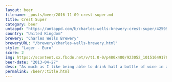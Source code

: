 ```yaml
---
layout: beer
filename: _posts/beer/2016-11-09-crest-super.md
title: Crest Super
category: beer
untappd: "https://untappd.com/b/charles-wells-brewery-crest-super/42599"
country: "United Kingdom"
brewery: "Charles Wells Brewery"
breweryURL: "/brewery/charles-wells-brewery.html"
style: "Lager - Euro"
score: 2
img: https://scontent.xx.fbcdn.net/v/t1.0-0/p480x480/923052_10151649178723745_1627305958_n.jpg?oh=86a395757bf38bab0e5271b5da5e5e94&oe=5AF6A714
beer-date: "2013-04-27"
desc: "As much as I like being able to drink half a bottle of wine in a single can of beer, this is just foul"
permalink: /beer/:title.html
---
```

